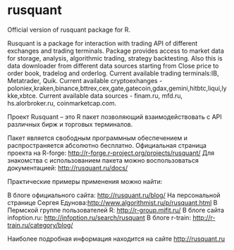 # rusquant
Official version of rusquant package for R.

Rusquant is a package for interaction with trading API of different exchanges and trading terminals.
Package provides access to market data for storage, analysis, algorithmic trading, strategy backtesting.
Also this is data downloader from different data sources starting from Close price to order book, tradelog and orderlog. 
Current available trading terminals:IB, Metatrader, Quik.
Current available cryptoexhanges - poloniex,kraken,binance,bttrex,cex,gate,gatecoin,gdax,gemini,hitbtc,liqui,lykke,xbtce.
Current available data sources - finam.ru, mfd.ru, hs.alorbroker.ru, coinmarketcap.com.


Проект Rusquant – это  R пакет позволяющий взаимодействовать с API различных бирж и торговых терминалов.

Пакет является свободным программным обеспечением и распространяется абсолютно бесплатно.
Официальная страница проекта на R-forge: http://r-forge.r-project.org/projects/rusquant/
Для знакомства c использованием пакета можно воспользоваться документацией: http://rusquant.ru/docs/

Практические примеры применения можно найти:

В блоге официального сайта: http://rusquant.ru/blog/
На персональной странице Сергея Едунова:http://www.algorithmist.ru/p/rusquant.html
В Пермской группе пользователей R: http://r-group.mifit.ru/
В блоге сайта infoption.ru:  http://infoption.ru/search/rusquant
В блоге r-train: http://r-train.ru/category/blog/

Наиболее подробная информация находится на сайте http://rusquant.ru
